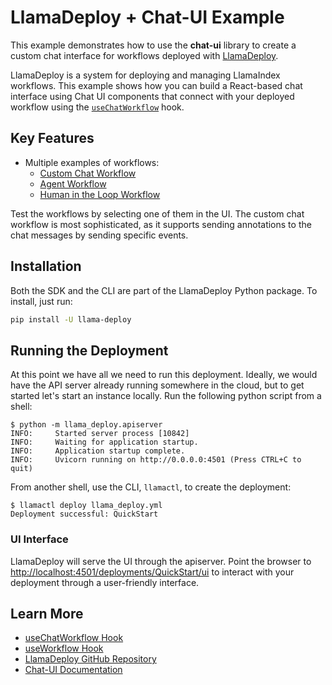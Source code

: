 # LlamaDeploy + Chat-UI Example

This example demonstrates how to use the **chat-ui** library to create a custom chat interface for workflows deployed with [LlamaDeploy](https://github.com/run-llama/llama_deploy).

LlamaDeploy is a system for deploying and managing LlamaIndex workflows. This example shows how you can build a React-based chat interface using Chat UI components that connect with your deployed workflow using the [`useChatWorkflow`](../../docs/chat-ui/hooks.mdx#usechatworkflow) hook.

## Key Features

- Multiple examples of workflows:
  - [Custom Chat Workflow](src/chat_workflow.py)
  - [Agent Workflow](src/agent_workflow.py)
  - [Human in the Loop Workflow](src/cli_workflow.py)

Test the workflows by selecting one of them in the UI. The custom chat workflow is most sophisticated, as it supports sending annotations to the chat messages by sending specific events.

## Installation

Both the SDK and the CLI are part of the LlamaDeploy Python package. To install, just run:

```bash
pip install -U llama-deploy
```

## Running the Deployment

At this point we have all we need to run this deployment. Ideally, we would have the API server already running
somewhere in the cloud, but to get started let's start an instance locally. Run the following python script
from a shell:

```
$ python -m llama_deploy.apiserver
INFO:     Started server process [10842]
INFO:     Waiting for application startup.
INFO:     Application startup complete.
INFO:     Uvicorn running on http://0.0.0.0:4501 (Press CTRL+C to quit)
```

From another shell, use the CLI, `llamactl`, to create the deployment:

```
$ llamactl deploy llama_deploy.yml
Deployment successful: QuickStart
```

### UI Interface

LlamaDeploy will serve the UI through the apiserver. Point the browser to [http://localhost:4501/deployments/QuickStart/ui](http://localhost:4501/deployments/QuickStart/ui) to interact
with your deployment through a user-friendly interface.

## Learn More

- [useChatWorkflow Hook](../../docs/chat-ui/hooks.mdx#usechatworkflow)
- [useWorkflow Hook](../../docs/chat-ui/hooks.mdx#useworkflow)
- [LlamaDeploy GitHub Repository](https://github.com/run-llama/llama_deploy)
- [Chat-UI Documentation](../../docs/chat-ui/)
